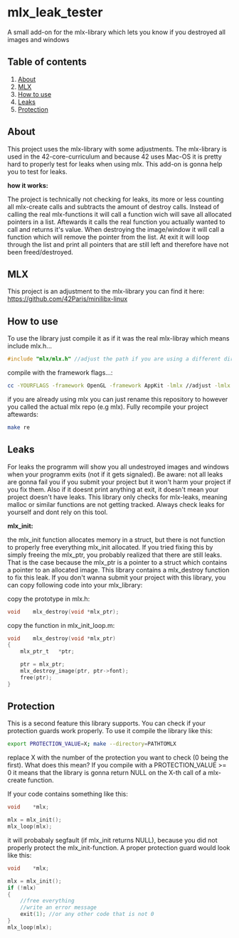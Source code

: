 # mlx_leak_tester

A small add-on for the mlx-library which lets you know if you destroyed all images and windows

## Table of contents
1. [About](#about)
2. [MLX](#mlx)
3. [How to use](#howtouse)
4. [Leaks](#leaks)
5. [Protection](#protection)


## About

This project uses the mlx-library with some adjustments. The mlx-library is used in the 42-core-curriculum
and because 42 uses Mac-OS it is pretty hard to properly test for leaks when using mlx. This add-on is gonna help
you to test for leaks.

**how it works:**

The project is technically not checking for leaks, its more or less counting all mlx-create calls and subtracts the
amount of destroy calls. 
Instead of calling the real mlx-functions it will call a function wich will save all allocated pointers in a list. Aftewards 
it calls the real function you actually wanted to call and returns it's value. When destroying the image/window it will call a function which will remove
the pointer from the list.
At exit it will loop through the list and print all pointers that are still left and therefore have not been freed/destroyed.

## MLX

This project is an adjustment to the mlx-library you can find it here:
https://github.com/42Paris/minilibx-linux


## How to use

To use the library just compile it as if it was the real mlx-libray which means include mlx.h...
```c
#include "mlx/mlx.h" //adjust the path if you are using a different directory-structure
```
compile with the framework flags...:
```bash
cc -YOURFLAGS -framework OpenGL -framework AppKit -lmlx //adjust -lmlx if you are using a different directory-structure
```
if you are already using mlx you can just rename this repository to however you called the actual mlx repo (e.g mlx). Fully recompile your project aftewards:
```bash
make re
```

## Leaks

For leaks the programm will show you all undestroyed images and windows when your programm exits (not if it gets signaled).
Be aware: not all leaks are gonna fail you if you submit your project but it won't harm your project if you fix them. 
Also if it doesnt print anything at exit, it doesn't mean your project doesn't have leaks. This library only checks for mlx-leaks,
meaning malloc or similar functions are not getting tracked.
Always check leaks for yourself and dont rely on this tool.

**mlx_init:**

the mlx_init function allocates memory in a struct, but there is not function to properly free everything mlx_init allocated. If you tried fixing this by
simply freeing the mlx_ptr, you probably realized that there are still leaks. That is the case because the mlx_ptr is a pointer to a struct which contains a pointer to an allocated image. 
This library contains a mlx_destroy function to fix this leak. If you don't wanna submit your project with this library, you can copy following code into your mlx_library:

copy the prototype in mlx.h:
```c
void	mlx_destroy(void *mlx_ptr);
```
copy the function in mlx_init_loop.m:
```c
void	mlx_destroy(void *mlx_ptr)
{
	mlx_ptr_t	*ptr;

	ptr = mlx_ptr;
	mlx_destroy_image(ptr, ptr->font);
	free(ptr);
}
```

## Protection

This is a second feature this library supports. You can check if your protection guards work properly.
To use it compile the library like this:
```bash
export PROTECTION_VALUE=X; make --directory=PATHTOMLX
```
replace X with the number of the protection you want to check (0 being the first).
What does this mean?
If you compile with a PROTECTION_VALUE >= 0 it means that the library is gonna return NULL on the
X-th call of a mlx-create function.

If your code contains something like this:
```c
void	*mlx;

mlx = mlx_init();
mlx_loop(mlx);
```
it will probabaly segfault (if mlx_init returns NULL), because you did not properly protect the mlx_init-function.
A proper protection guard would look like this:
```c
void	*mlx;

mlx = mlx_init();
if (!mlx)
{
	//free everything
	//write an error message
	exit(1); //or any other code that is not 0
}
mlx_loop(mlx);
```
